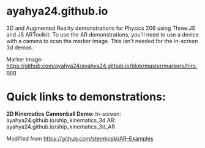 # ayahya24.github.io

3D and Augmented Reality demonstrations for Physics 206 using Three.JS and JS ARToolkit.
To use the AR demonstrations, you'll need to use a device with a camera to scan the marker image. This isn't needed for the in-screen 3d demos.

Marker image: https://github.com/ayahya24/ayahya24.github.io/blob/master/markers/hiro.png

# Quick links to demonstrations:
**2D Kinematics Cannonball Demo:**
In-screen: ayahya24.github.io/ship_kinematics_3d
AR: ayahya24.github.io/ship_kinematics_3d_AR

Modified from 
https://github.com/stemkoski/AR-Examples
